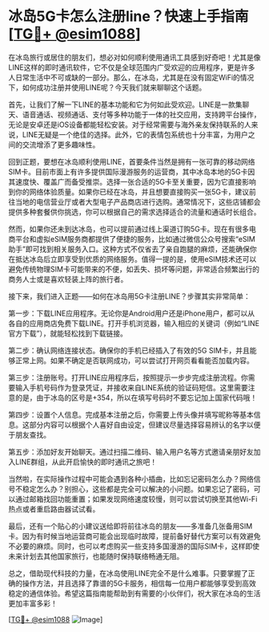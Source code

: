 # 冰岛5G卡怎么注册line？快速上手指南[[TG💪+ @esim1088](https://t.me/s/esim1088)]

在冰岛旅行或居住的朋友们，想必对如何顺利使用通讯工具感到好奇吧！尤其是像LINE这样的即时通讯软件，它不仅是全球范围内广受欢迎的应用程序，更是许多人日常生活中不可或缺的一部分。那么，在冰岛，尤其是在没有固定WiFi的情况下，如何成功注册并使用LINE呢？今天我们就来聊聊这个话题。

首先，让我们了解一下LINE的基本功能和它为何如此受欢迎。LINE是一款集聊天、语音通话、视频通话、支付等多种功能于一体的社交应用，支持跨平台操作，无论是安卓还是iOS设备都能轻松安装。对于经常需要与海外亲友保持联系的人来说，LINE无疑是一个绝佳的选择。此外，它的表情包系统也十分丰富，为用户之间的交流增添了更多趣味性。

回到正题，要想在冰岛顺利使用LINE，首要条件当然是拥有一张可靠的移动网络SIM卡。目前市面上有许多提供国际漫游服务的运营商，其中冰岛本地的5G卡因其速度快、覆盖广而备受推崇。选择一张合适的5G卡至关重要，因为它直接影响到你的网络体验质量。如果你已经在冰岛，并且想要直接购买一张5G卡，建议前往当地的电信营业厅或者大型电子产品商店进行选购。通常情况下，这些店铺都会提供多种套餐供你挑选，你可以根据自己的需求选择适合的流量和通话时长组合。

然而，如果你还未到达冰岛，也可以提前通过线上渠道订购5G卡。现在有很多电商平台和虚拟eSIM服务商都提供了便捷的服务，比如通过微信公众号搜索“eSIM助手”即可找到相关服务入口。这种方式不仅省去了亲自跑腿的麻烦，还能确保你在抵达冰岛后立即享受到优质的网络服务。值得一提的是，使用eSIM技术还可以避免传统物理SIM卡可能带来的不便，如丢失、损坏等问题，非常适合频繁出行的商务人士或是喜欢轻装上阵的旅行者。

接下来，我们进入正题——如何在冰岛用5G卡注册LINE？步骤其实非常简单：

第一步：下载LINE应用程序。无论你是Android用户还是iPhone用户，都可以从各自的应用商店免费下载LINE。打开手机浏览器，输入相应的关键词（例如“LINE官方下载”），就能轻松找到下载链接。

第二步：确认网络连接状态。确保你的手机已经插入了有效的5G SIM卡，并且能够正常上网。如果不确定是否联网成功，可以尝试打开网页看看能否加载内容。

第三步：注册账号。打开LINE应用程序后，按照提示一步步完成注册流程。你需要输入手机号码作为登录凭证，并接收来自LINE系统的验证码短信。这里需要注意的是，由于冰岛的区号是+354，所以在填写号码时不要忘记加上国家代码哦！

第四步：设置个人信息。完成基本注册之后，你需要上传头像并填写昵称等基本信息。这部分内容可以根据个人喜好自由设定，但建议尽量选择容易辨认的名字以便于朋友查找。

第五步：添加好友开始聊天。通过扫描二维码、输入用户名等方式邀请亲朋好友加入LINE群组，从此开启愉快的即时通讯之旅吧！

当然啦，在实际操作过程中可能会遇到各种小插曲，比如忘记密码怎么办？网络信号不稳定怎么办？别担心，这些都是完全可以解决的小问题。如果忘记了密码，可以通过邮箱找回功能重置；如果发现网络速度较慢，则可以尝试切换至其他Wi-Fi热点或者重启路由器试试看。

最后，还有一个贴心的小建议送给即将前往冰岛的朋友——多准备几张备用SIM卡。因为有时候当地运营商可能会出现临时故障，提前备好替代方案可以有效避免不必要的麻烦。同时，也可以考虑购买一些支持多国漫游的国际SIM卡，这样即使未来计划去其他国家旅行，也能随时保持联络畅通无阻。

总之，借助现代科技的力量，在冰岛使用LINE完全不是什么难事。只要掌握了正确的操作方法，并且选择了靠谱的5G卡服务，相信每一位用户都能够享受到高效稳定的通信体验。希望这篇指南能帮助到有需要的小伙伴们，祝大家在冰岛的生活更加丰富多彩！

[[TG💪+ @esim1088](https://t.me/s/esim1088) ![Image](https://i.postimg.cc/4NQfJmqS/Snipaste-2025-05-13-00-14-12.png)]